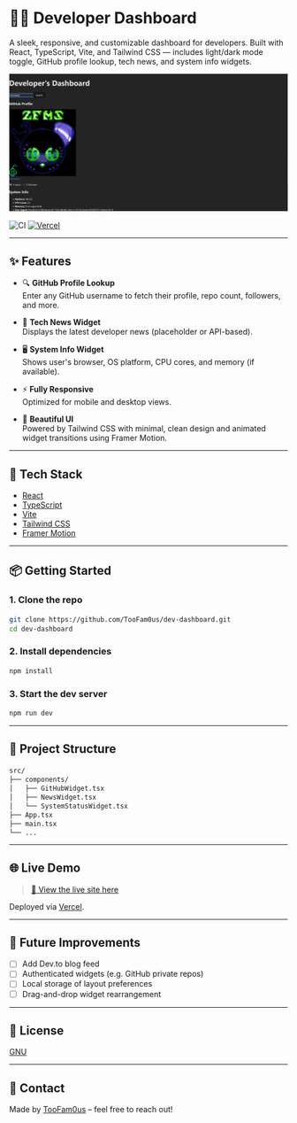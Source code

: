 # 🧑‍💻 Developer Dashboard

A sleek, responsive, and customizable dashboard for developers. Built with React, TypeScript, Vite, and Tailwind CSS — includes light/dark mode toggle, GitHub profile lookup, tech news, and system info widgets.

![screenshot](https://github.com/TooFam0us/dev-dashboard-app/blob/main/src/screenshots/Screenshot%202025-07-31%20135033.png)

![CI](https://github.com/TooFam0us/dev-dashboard-app/actions/workflows/ci.yml/badge.svg)
[![Vercel](https://vercel.badge)](https://vercel.com/toofam0us-projects/dev-dashboard-app)

---

## ✨ Features

- 🔍 **GitHub Profile Lookup**  
  Enter any GitHub username to fetch their profile, repo count, followers, and more.

- 📰 **Tech News Widget**  
  Displays the latest developer news (placeholder or API-based).

- 🖥️ **System Info Widget**  
  Shows user's browser, OS platform, CPU cores, and memory (if available).

- ⚡ **Fully Responsive**  
  Optimized for mobile and desktop views.

- 🎨 **Beautiful UI**  
  Powered by Tailwind CSS with minimal, clean design and animated widget transitions using Framer Motion.

---

## 🚀 Tech Stack

- [React](https://reactjs.org/)
- [TypeScript](https://www.typescriptlang.org/)
- [Vite](https://vitejs.dev/)
- [Tailwind CSS](https://tailwindcss.com/)
- [Framer Motion](https://www.framer.com/motion/)

---

## 📦 Getting Started

### 1. Clone the repo

```bash
git clone https://github.com/TooFam0us/dev-dashboard.git
cd dev-dashboard
```

### 2. Install dependencies

```bash
npm install
```

### 3. Start the dev server

```bash
npm run dev
```

---

## 📁 Project Structure

```
src/
├── components/
│   ├── GitHubWidget.tsx
│   ├── NewsWidget.tsx
│   └── SystemStatusWidget.tsx
├── App.tsx
├── main.tsx
└── ...
```

---

## 🌐 Live Demo

> [🔗 View the live site here](https://dev-dashboard-app-rho.vercel.app/)

Deployed via [Vercel](https://vercel.com).

---

## 🧠 Future Improvements

- [ ] Add Dev.to blog feed
- [ ] Authenticated widgets (e.g. GitHub private repos)
- [ ] Local storage of layout preferences
- [ ] Drag-and-drop widget rearrangement

---

## 📄 License

[GNU](https://github.com/TooFam0us/dev-dashboard-app/blob/main/LICENSE)

---

## 💬 Contact

Made by [TooFam0us](https://github.com/TooFam0us) – feel free to reach out!
